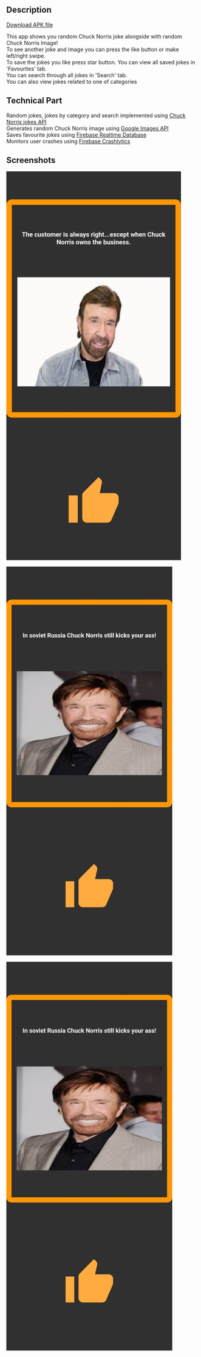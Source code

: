 ## Description

[Download APK file](https://drive.google.com/file/d/1dPUCshD_MpGegG0NDA8OCrtGKUv3Jv1j/view?usp=sharing) <br />

This app shows you random Chuck Norris joke alongside with random Chuck Norris Image! <br />
To see another joke and image you can press the like button or make left/right swipe. <br />
To save the jokes you like press star button. You can view all saved jokes in 'Favourites' tab. <br />
You can search through all jokes in 'Search' tab. <br />
You can also view jokes related to one of categories <br />


## Technical Part

Random jokes, jokes by category and search implemented using [Chuck Norris jokes API](https://api.chucknorris.io/) <br />
Generates random Chuck Norris image using [Google Images API](https://serpapi.com/) <br />
Saves favourite jokes using [Firebase Realtime Database](https://firebase.google.com/docs/database) <br />
Monitors user crashes using [Firebase Crashlytics](https://firebase.google.com/docs/crashlytics) <br />

## Screenshots

![screenshot1](assets/screenshots/screenshot1.jpg)

![screenshot2](assets/screenshots/screenshot2.jpg)

![screenshot3](assets/screenshots/screenshot2.jpg)
